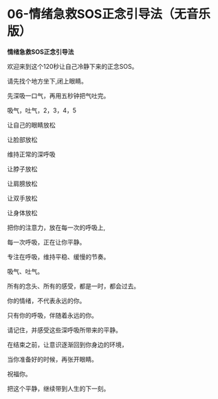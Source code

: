 # 06-情绪急救SOS正念引导法（无音乐版）

**情绪急救SOS正念引导法**

欢迎来到这个120秒让自己冷静下来的正念SOS。

请先找个地方坐下,闭上眼睛。

先深吸一口气，再用五秒钟把气吐完。

吸气，吐气，2，3，4，5

让自己的眼睛放松

让脸部放松

维持正常的深呼吸

让脖子放松

让肩膀放松

让双手放松

让身体放松

把你的注意力，放在每一次的呼吸上,

每一次呼吸，正在让你平静。

专注在呼吸，维持平稳、缓慢的节奏。

吸气、吐气。 

所有的念头、所有的感受，都是一时，都会过去。

你的情绪，不代表永远的你。

只有你的呼吸，伴随着永远的你。

请记住，并感受这些深呼吸所带来的平静。

在结束之前，让意识逐渐回到你身边的环境，

当你准备好的时候，再张开眼睛。

祝福你。

把这个平静，继续带到人生的下一刻。